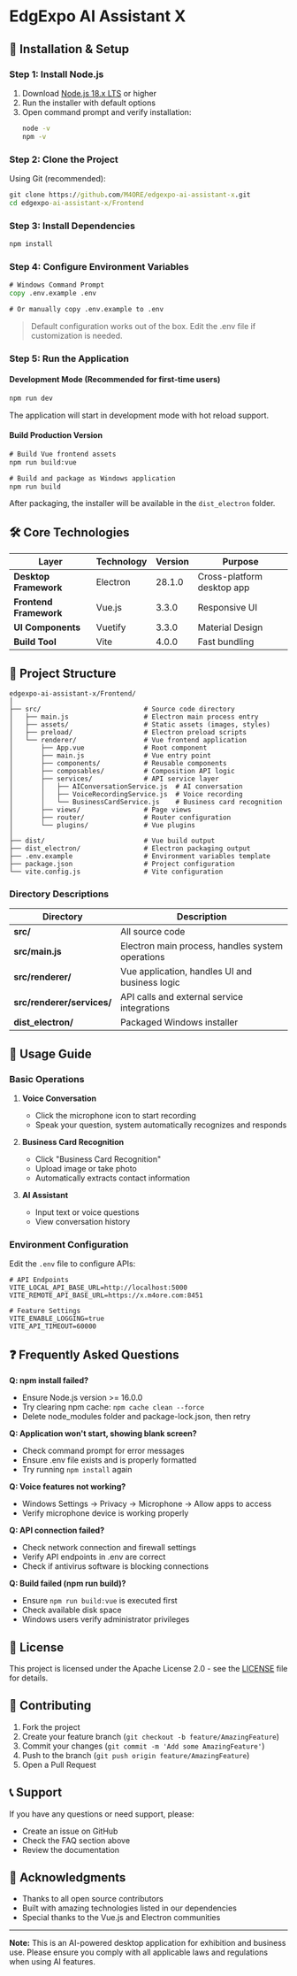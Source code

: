 # EdgExpo AI Assistant X

## 🚀 Installation & Setup

### Step 1: Install Node.js
1. Download [Node.js 18.x LTS](https://nodejs.org/) or higher
2. Run the installer with default options
3. Open command prompt and verify installation:
   ```cmd
   node -v
   npm -v
   ```

### Step 2: Clone the Project
Using Git (recommended):
```cmd
git clone https://github.com/M4ORE/edgexpo-ai-assistant-x.git
cd edgexpo-ai-assistant-x/Frontend
```

### Step 3: Install Dependencies
```cmd
npm install
```

### Step 4: Configure Environment Variables
```cmd
# Windows Command Prompt
copy .env.example .env

# Or manually copy .env.example to .env
```
> Default configuration works out of the box. Edit the .env file if customization is needed.

### Step 5: Run the Application

#### Development Mode (Recommended for first-time users)
```cmd
npm run dev
```
The application will start in development mode with hot reload support.

#### Build Production Version
```cmd
# Build Vue frontend assets
npm run build:vue

# Build and package as Windows application
npm run build
```
After packaging, the installer will be available in the `dist_electron` folder.

## 🛠️ Core Technologies

| Layer | Technology | Version | Purpose |
|-------|------------|---------|---------|
| **Desktop Framework** | Electron | 28.1.0 | Cross-platform desktop app |
| **Frontend Framework** | Vue.js | 3.3.0 | Responsive UI |
| **UI Components** | Vuetify | 3.3.0 | Material Design |
| **Build Tool** | Vite | 4.0.0 | Fast bundling |

## 📂 Project Structure

```
edgexpo-ai-assistant-x/Frontend/
│
├── src/                          # Source code directory
│   ├── main.js                   # Electron main process entry
│   ├── assets/                   # Static assets (images, styles)
│   ├── preload/                  # Electron preload scripts
│   └── renderer/                 # Vue frontend application
│       ├── App.vue               # Root component
│       ├── main.js               # Vue entry point
│       ├── components/           # Reusable components
│       ├── composables/          # Composition API logic
│       ├── services/             # API service layer
│       │   ├── AIConversationService.js  # AI conversation
│       │   ├── VoiceRecordingService.js  # Voice recording
│       │   └── BusinessCardService.js    # Business card recognition
│       ├── views/                # Page views
│       ├── router/               # Router configuration
│       └── plugins/              # Vue plugins
│
├── dist/                         # Vue build output
├── dist_electron/                # Electron packaging output
├── .env.example                  # Environment variables template
├── package.json                  # Project configuration
└── vite.config.js                # Vite configuration
```

### Directory Descriptions

| Directory | Description |
|-----------|-------------|
| **src/** | All source code |
| **src/main.js** | Electron main process, handles system operations |
| **src/renderer/** | Vue application, handles UI and business logic |
| **src/renderer/services/** | API calls and external service integrations |
| **dist_electron/** | Packaged Windows installer |

## 📖 Usage Guide

### Basic Operations

1. **Voice Conversation**
   - Click the microphone icon to start recording
   - Speak your question, system automatically recognizes and responds

2. **Business Card Recognition**
   - Click "Business Card Recognition"
   - Upload image or take photo
   - Automatically extracts contact information

3. **AI Assistant**
   - Input text or voice questions
   - View conversation history

### Environment Configuration

Edit the `.env` file to configure APIs:

```env
# API Endpoints
VITE_LOCAL_API_BASE_URL=http://localhost:5000
VITE_REMOTE_API_BASE_URL=https://x.m4ore.com:8451

# Feature Settings
VITE_ENABLE_LOGGING=true
VITE_API_TIMEOUT=60000
```

## ❓ Frequently Asked Questions

**Q: npm install failed?**
- Ensure Node.js version >= 16.0.0
- Try clearing npm cache: `npm cache clean --force`
- Delete node_modules folder and package-lock.json, then retry

**Q: Application won't start, showing blank screen?**
- Check command prompt for error messages
- Ensure .env file exists and is properly formatted
- Try running `npm install` again

**Q: Voice features not working?**
- Windows Settings → Privacy → Microphone → Allow apps to access
- Verify microphone device is working properly

**Q: API connection failed?**
- Check network connection and firewall settings
- Verify API endpoints in .env are correct
- Check if antivirus software is blocking connections

**Q: Build failed (npm run build)?**
- Ensure `npm run build:vue` is executed first
- Check available disk space
- Windows users verify administrator privileges

## 📄 License

This project is licensed under the Apache License 2.0 - see the [LICENSE](LICENSE) file for details.

## 🤝 Contributing

1. Fork the project
2. Create your feature branch (`git checkout -b feature/AmazingFeature`)
3. Commit your changes (`git commit -m 'Add some AmazingFeature'`)
4. Push to the branch (`git push origin feature/AmazingFeature`)
5. Open a Pull Request

## 📞 Support

If you have any questions or need support, please:
- Create an issue on GitHub
- Check the FAQ section above
- Review the documentation

## 🙏 Acknowledgments

- Thanks to all open source contributors
- Built with amazing technologies listed in our dependencies
- Special thanks to the Vue.js and Electron communities

---

**Note:** This is an AI-powered desktop application for exhibition and business use. Please ensure you comply with all applicable laws and regulations when using AI features.